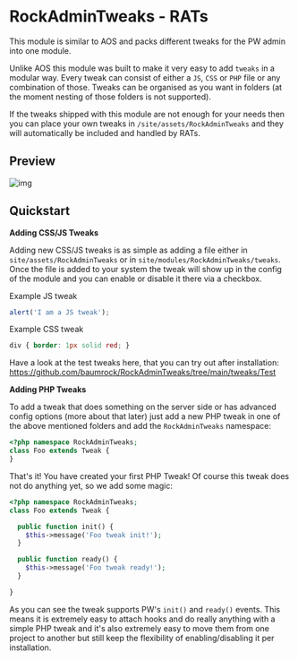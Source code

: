 # RockAdminTweaks - RATs

This module is similar to AOS and packs different tweaks for the PW admin into one module.

Unlike AOS this module was built to make it very easy to add `tweaks` in a modular way. Every tweak can consist of either a `JS`, `CSS` or `PHP` file or any combination of those. Tweaks can be organised as you want in folders (at the moment nesting of those folders is not supported).

If the tweaks shipped with this module are not enough for your needs then you can place your own tweaks in `/site/assets/RockAdminTweaks` and they will automatically be included and handled by RATs.

## Preview

![img](https://i.imgur.com/MP9YH6i.png)

## Quickstart

**Adding CSS/JS Tweaks**

Adding new CSS/JS tweaks is as simple as adding a file either in `site/assets/RockAdminTweaks` or in `site/modules/RockAdminTweaks/tweaks`. Once the file is added to your system the tweak will show up in the config of the module and you can enable or disable it there via a checkbox.

Example JS tweak

```js
alert('I am a JS tweak');
```

Example CSS tweak

```CSS
div { border: 1px solid red; }
```

Have a look at the test tweaks here, that you can try out after installation: https://github.com/baumrock/RockAdminTweaks/tree/main/tweaks/Test

**Adding PHP Tweaks**

To add a tweak that does something on the server side or has advanced config options (more about that later) just add a new PHP tweak in one of the above mentioned folders and add the `RockAdminTweaks` namespace:

```php
<?php namespace RockAdminTweaks;
class Foo extends Tweak {
}
```

That's it! You have created your first PHP Tweak! Of course this tweak does not do anything yet, so we add some magic:

```php
<?php namespace RockAdminTweaks;
class Foo extends Tweak {

  public function init() {
    $this->message('Foo tweak init!');
  }

  public function ready() {
    $this->message('Foo tweak ready!');
  }

}
```

As you can see the tweak supports PW's `init()` and `ready()` events. This means it is extremely easy to attach hooks and do really anything with a simple PHP tweak and it's also extremely easy to move them from one project to another but still keep the flexibility of enabling/disabling it per installation.
